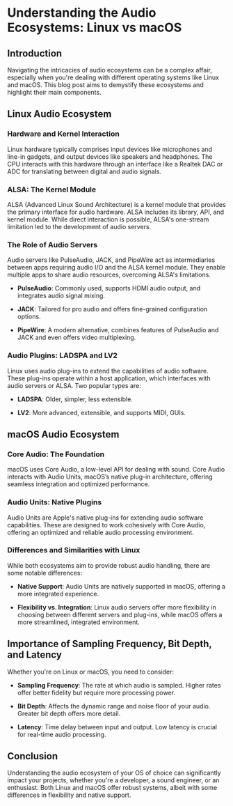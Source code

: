 # Understanding the Audio Ecosystems: Linux vs macOS

## Introduction
Navigating the intricacies of audio ecosystems can be a complex affair, especially when you're dealing with different operating systems like Linux and macOS. This blog post aims to demystify these ecosystems and highlight their main components.

## Linux Audio Ecosystem

### Hardware and Kernel Interaction
Linux hardware typically comprises input devices like microphones and line-in gadgets, and output devices like speakers and headphones. The CPU interacts with this hardware through an interface like a Realtek DAC or ADC for translating between digital and audio signals.

### ALSA: The Kernel Module
ALSA (Advanced Linux Sound Architecture) is a kernel module that provides the primary interface for audio hardware. ALSA includes its library, API, and kernel module. While direct interaction is possible, ALSA's one-stream limitation led to the development of audio servers.

### The Role of Audio Servers
Audio servers like PulseAudio, JACK, and PipeWire act as intermediaries between apps requiring audio I/O and the ALSA kernel module. They enable multiple apps to share audio resources, overcoming ALSA's limitations. 

- **PulseAudio**: Commonly used, supports HDMI audio output, and integrates audio signal mixing.
  
- **JACK**: Tailored for pro audio and offers fine-grained configuration options. 
  
- **PipeWire**: A modern alternative, combines features of PulseAudio and JACK and even offers video multiplexing.

### Audio Plugins: LADSPA and LV2
Linux uses audio plug-ins to extend the capabilities of audio software. These plug-ins operate within a host application, which interfaces with audio servers or ALSA. Two popular types are:

- **LADSPA**: Older, simpler, less extensible.
  
- **LV2**: More advanced, extensible, and supports MIDI, GUIs.

## macOS Audio Ecosystem

### Core Audio: The Foundation
macOS uses Core Audio, a low-level API for dealing with sound. Core Audio interacts with Audio Units, macOS’s native plug-in architecture, offering seamless integration and optimized performance.

### Audio Units: Native Plugins
Audio Units are Apple's native plug-ins for extending audio software capabilities. These are designed to work cohesively with Core Audio, offering an optimized and reliable audio processing environment.

### Differences and Similarities with Linux
While both ecosystems aim to provide robust audio handling, there are some notable differences:

- **Native Support**: Audio Units are natively supported in macOS, offering a more integrated experience.
  
- **Flexibility vs. Integration**: Linux audio servers offer more flexibility in choosing between different servers and plug-ins, while macOS offers a more streamlined, integrated environment.

## Importance of Sampling Frequency, Bit Depth, and Latency
Whether you're on Linux or macOS, you need to consider:

- **Sampling Frequency**: The rate at which audio is sampled. Higher rates offer better fidelity but require more processing power.
  
- **Bit Depth**: Affects the dynamic range and noise floor of your audio. Greater bit depth offers more detail.
  
- **Latency**: Time delay between input and output. Low latency is crucial for real-time audio processing.

## Conclusion
Understanding the audio ecosystem of your OS of choice can significantly impact your projects, whether you're a developer, a sound engineer, or an enthusiast. Both Linux and macOS offer robust systems, albeit with some differences in flexibility and native support.
